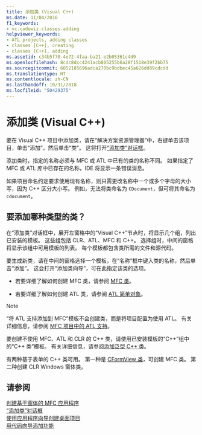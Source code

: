 ```yaml
---
title: 添加类 (Visual C++)
ms.date: 11/04/2016
f1_keywords:
- vc.codewiz.classes.adding
helpviewer_keywords:
- ATL projects, adding classes
- classes [C++], creating
- classes [C++], adding
ms.assetid: c34b5f70-4e72-4faa-ba21-e2b05361c4d9
ms.openlocfilehash: 8cdc8dcc4241acb805255b6a28f1518e39f2bb75
ms.sourcegitcommit: 6052185696adca270bc9bdbec45a626dd89cdcdd
ms.translationtype: HT
ms.contentlocale: zh-CN
ms.lasthandoff: 10/31/2018
ms.locfileid: "50429375"
---
```

# <a name="adding-a-class-visual-c"></a>添加类 (Visual C++)

要在 Visual C++ 项目中添加类，请在“解决方案资源管理器”中，右键单击该项目，单击“添加”，然后单击“类”。 这将打开[“添加类”对话框](../ide/add-class-dialog-box.md)。

添加类时，指定的名称必须与 MFC 或 ATL 中已有的类的名称不同。 如果指定了 MFC 或 ATL 库中已存在的名称，IDE 将显示一条错误消息。

如果项目命名约定要求使用现有名称，则只需更改名称中一个或多个字母的大小写，因为 C++ 区分大小写。 例如，无法将类命名为 `CDocument`，但可将其命名为 `cdocument`。

## <a name="what-kind-of-class-do-you-want-to-add"></a>要添加哪种类型的类？

在“添加类”对话框中，展开左窗格中的“Visual C++”节点时，将显示几个组，列出已安装的模板。 这些组包括 CLR、ATL、MFC 和 C++。 选择组时，中间的窗格将显示该组中可用模板的列表。 每个模板都包含类所需的文件和源代码。

要生成新类，请在中间的窗格选择一个模板，在“名称”框中键入类的名称，然后单击“添加”。 这会打开“添加类向导”，可在此指定该类的选项。

- 若要详细了解如何创建 MFC 类，请参阅 [MFC 类](../mfc/reference/adding-an-mfc-class.md)。

- 若要详细了解如何创建 ATL 类，请参阅 [ATL 简单对象](../atl/reference/adding-an-atl-simple-object.md)。

> [!NOTE]
>  “将 ATL 支持添加到 MFC”模板不会创建类，而是将项目配置为使用 ATL。 有关详细信息，请参阅 [MFC 项目中的 ATL 支持](../mfc/reference/adding-atl-support-to-your-mfc-project.md)。

要创建不使用 MFC、ATL 和 CLR 的 C++ 类，请使用已安装模板的“C++”组中的“C++ 类”模板。 有关详细信息，请参阅[添加泛型 C++ 类](../ide/adding-a-generic-cpp-class.md)。

有两种基于表单的 C++ 类可用。 第一种是 [CFormView 类](../mfc/reference/cformview-class.md)，可创建 MFC 类。 第二种创建 CLR Windows 窗体类。

## <a name="see-also"></a>请参阅

[创建基于窗体的 MFC 应用程序](../mfc/reference/creating-a-forms-based-mfc-application.md)<br>
[“添加类”对话框](../ide/add-class-dialog-box.md)<br>
[使用应用程序向导创建桌面项目](../ide/creating-desktop-projects-by-using-application-wizards.md)<br>
[用代码向导添加功能](../ide/adding-functionality-with-code-wizards-cpp.md)
